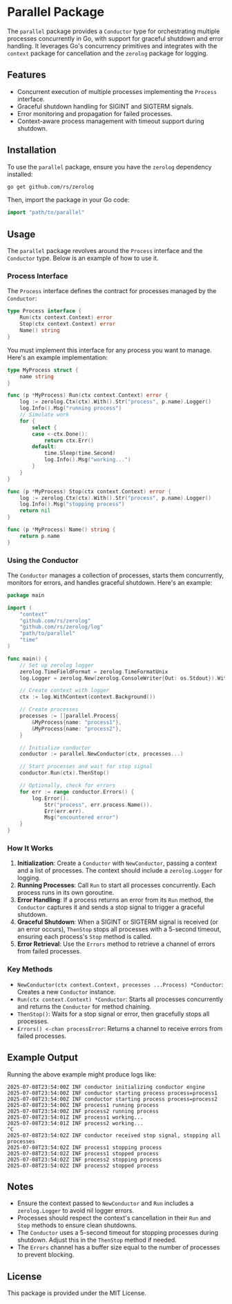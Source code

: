# Parallel Package

The `parallel` package provides a `Conductor` type for orchestrating multiple processes concurrently in Go, with support for graceful shutdown and error handling. It leverages Go's concurrency primitives and integrates with the `context` package for cancellation and the `zerolog` package for logging.

## Features
- Concurrent execution of multiple processes implementing the `Process` interface.
- Graceful shutdown handling for SIGINT and SIGTERM signals.
- Error monitoring and propagation for failed processes.
- Context-aware process management with timeout support during shutdown.

## Installation
To use the `parallel` package, ensure you have the `zerolog` dependency installed:

```bash
go get github.com/rs/zerolog
```

Then, import the package in your Go code:

```go
import "path/to/parallel"
```

## Usage
The `parallel` package revolves around the `Process` interface and the `Conductor` type. Below is an example of how to use it.

### Process Interface
The `Process` interface defines the contract for processes managed by the `Conductor`:

```go
type Process interface {
    Run(ctx context.Context) error
    Stop(ctx context.Context) error
    Name() string
}
```

You must implement this interface for any process you want to manage. Here's an example implementation:

```go
type MyProcess struct {
    name string
}

func (p *MyProcess) Run(ctx context.Context) error {
    log := zerolog.Ctx(ctx).With().Str("process", p.name).Logger()
    log.Info().Msg("running process")
    // Simulate work
    for {
        select {
        case <-ctx.Done():
            return ctx.Err()
        default:
            time.Sleep(time.Second)
            log.Info().Msg("working...")
        }
    }
}

func (p *MyProcess) Stop(ctx context.Context) error {
    log := zerolog.Ctx(ctx).With().Str("process", p.name).Logger()
    log.Info().Msg("stopping process")
    return nil
}

func (p *MyProcess) Name() string {
    return p.name
}
```

### Using the Conductor
The `Conductor` manages a collection of processes, starts them concurrently, monitors for errors, and handles graceful shutdown. Here's an example:

```go
package main

import (
    "context"
    "github.com/rs/zerolog"
    "github.com/rs/zerolog/log"
    "path/to/parallel"
    "time"
)

func main() {
    // Set up zerolog logger
    zerolog.TimeFieldFormat = zerolog.TimeFormatUnix
    log.Logger = zerolog.New(zerolog.ConsoleWriter{Out: os.Stdout}).With().Timestamp().Logger()

    // Create context with logger
    ctx := log.WithContext(context.Background())

    // Create processes
    processes := []parallel.Process{
        &MyProcess{name: "process1"},
        &MyProcess{name: "process2"},
    }

    // Initialize conductor
    conductor := parallel.NewConductor(ctx, processes...)

    // Start processes and wait for stop signal
    conductor.Run(ctx).ThenStop()

    // Optionally, check for errors
    for err := range conductor.Errors() {
        log.Error().
            Str("process", err.process.Name()).
            Err(err.err).
            Msg("encountered error")
    }
}
```

### How It Works
1. **Initialization**: Create a `Conductor` with `NewConductor`, passing a context and a list of processes. The context should include a `zerolog.Logger` for logging.
2. **Running Processes**: Call `Run` to start all processes concurrently. Each process runs in its own goroutine.
3. **Error Handling**: If a process returns an error from its `Run` method, the `Conductor` captures it and sends a stop signal to trigger a graceful shutdown.
4. **Graceful Shutdown**: When a SIGINT or SIGTERM signal is received (or an error occurs), `ThenStop` stops all processes with a 5-second timeout, ensuring each process's `Stop` method is called.
5. **Error Retrieval**: Use the `Errors` method to retrieve a channel of errors from failed processes.

### Key Methods
- `NewConductor(ctx context.Context, processes ...Process) *Conductor`: Creates a new `Conductor` instance.
- `Run(ctx context.Context) *Conductor`: Starts all processes concurrently and returns the `Conductor` for method chaining.
- `ThenStop()`: Waits for a stop signal or error, then gracefully stops all processes.
- `Errors() <-chan processError`: Returns a channel to receive errors from failed processes.

## Example Output
Running the above example might produce logs like:

```
2025-07-08T23:54:00Z INF conductor initializing conductor engine
2025-07-08T23:54:00Z INF conductor starting process process=process1
2025-07-08T23:54:00Z INF conductor starting process process=process2
2025-07-08T23:54:00Z INF process1 running process
2025-07-08T23:54:00Z INF process2 running process
2025-07-08T23:54:01Z INF process1 working...
2025-07-08T23:54:01Z INF process2 working...
^C
2025-07-08T23:54:02Z INF conductor received stop signal, stopping all processes
2025-07-08T23:54:02Z INF process1 stopping process
2025-07-08T23:54:02Z INF process1 stopped process
2025-07-08T23:54:02Z INF process2 stopping process
2025-07-08T23:54:02Z INF process2 stopped process
```

## Notes
- Ensure the context passed to `NewConductor` and `Run` includes a `zerolog.Logger` to avoid nil logger errors.
- Processes should respect the context's cancellation in their `Run` and `Stop` methods to ensure clean shutdowns.
- The `Conductor` uses a 5-second timeout for stopping processes during shutdown. Adjust this in the `ThenStop` method if needed.
- The `Errors` channel has a buffer size equal to the number of processes to prevent blocking.

## License
This package is provided under the MIT License.